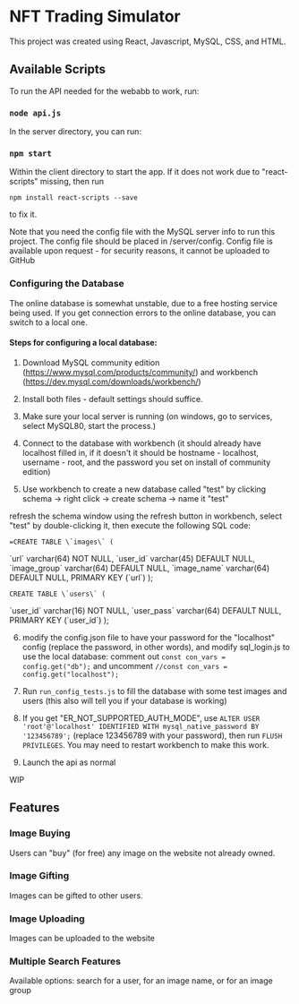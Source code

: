 # NFT Trading Simulator

This project was created using React, Javascript, MySQL, CSS, and HTML.

## Available Scripts


To run the API needed for the webabb to work, run:

### `node api.js`

In the server directory, you can run:

### `npm start`

Within the client directory to start the app. If it does not work due to "react-scripts" missing, then run

`npm install react-scripts --save`

to fix it.

Note that you need the config file with the MySQL server info to run this project. The config file should be placed in /server/config. Config file is available upon request - for security reasons, it cannot be uploaded to GitHub

### Configuring the Database

The online database is somewhat unstable, due to a free hosting service being used. If you get connection errors to the online database, you can switch to a local one.

#### Steps for configuring a local database:

1. Download MySQL community edition (https://www.mysql.com/products/community/) and workbench (https://dev.mysql.com/downloads/workbench/)

2. Install both files - default settings should suffice.

3. Make sure your local server is running (on windows, go to services, select MySQL80, start the process.)
 
4. Connect to the database with workbench (it should already have localhost filled in, if it doesn't it should be hostname - localhost, username - root, and the password you set on install of community edition)

5. Use workbench to create a new database called "test" by clicking schema -> right click -> create schema -> name it "test"
  
  refresh the schema window using the refresh button in workbench, select "test" by double-clicking it, then execute the following SQL code:

    =CREATE TABLE \`images\` (
  \`url\` varchar(64) NOT NULL,
  \`user_id\` varchar(45) DEFAULT NULL,
  \`image_group\` varchar(64) DEFAULT NULL,
  \`image_name\` varchar(64) DEFAULT NULL,
  PRIMARY KEY (\`url\`)
);

    CREATE TABLE \`users\` (
  \`user_id\` varchar(16) NOT NULL,
  \`user_pass\` varchar(64) DEFAULT NULL,
  PRIMARY KEY (\`user_id\`)
);

6. modify the config.json file to have your password for the "localhost" config (replace the password, in other words), and modify sql_login.js to use the local database: comment out `const con_vars = config.get("db");` and uncomment `//const con_vars = config.get("localhost");`

7. Run `run_config_tests.js` to fill the database with some test images and users (this also will tell you if your database is working)

8. If you get "ER_NOT_SUPPORTED_AUTH_MODE", use `ALTER USER 'root'@'localhost' IDENTIFIED WITH mysql_native_password BY '123456789';` (replace 123456789 with your password), then run `FLUSH PRIVILEGES`. You may need to restart workbench to make this work.

9. Launch the api as normal

WIP

## Features

### Image Buying

Users can "buy" (for free) any image on the website not already owned.

### Image Gifting

Images can be gifted to other users.

### Image Uploading

Images can be uploaded to the website

### Multiple Search Features

Available options: search for a user, for an image name, or for an image group

